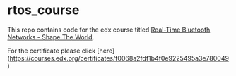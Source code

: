 # rtos_course

This repo contains code for the edx course titled  [Real-Time Bluetooth Networks - Shape The World](https://www.edx.org/course/real-time-bluetooth-networks-shape-the-world).

For the certificate please click [here] (https://courses.edx.org/certificates/f0068a2fdf1b4f0e9225495a3e780049)
